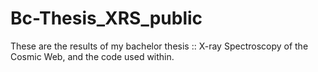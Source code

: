 # Bc-Thesis_XRS_public
These are the results of my bachelor thesis :: X-ray Spectroscopy of the Cosmic Web, and the code used within.
